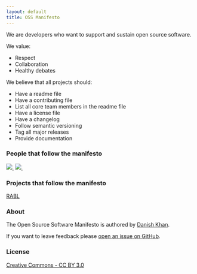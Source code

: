 ```yaml
---
layout: default
title: OSS Manifesto
---
```


We are developers who want to support and sustain open source software.

We value:

* Respect
* Collaboration
* Healthy debates

We believe that all projects should:

* Have a readme file
* Have a contributing file
* List all core team members in the readme file
* Have a license file
* Have a changelog
* Follow semantic versioning
* Tag all major releases
* Provide documentation

### People that follow the manifesto
[![](https://secure.gravatar.com/avatar/7f81fd5c7792dabca22c433abbfbf0cb?=42)&nbsp;](https://github.com/danishkhan)
[![](https://secure.gravatar.com/avatar/e8a84c62048ccb7ee08d4fdeb6417533?=42)&nbsp;](https://github.com/nesquena)

### Projects that follow the manifesto
[RABL](https://github.com/nesquena/rabl)

### About
The Open Source Software Manifesto is authored by [Danish Khan](http://danishkhan.org).

If you want to leave feedback please [open an issue on GitHub](https://github.com/danishkhan/ossmanifesto/issues).

### License
[Creative Commons - CC BY 3.0](http://creativecommons.org/licenses/by/3.0/)
